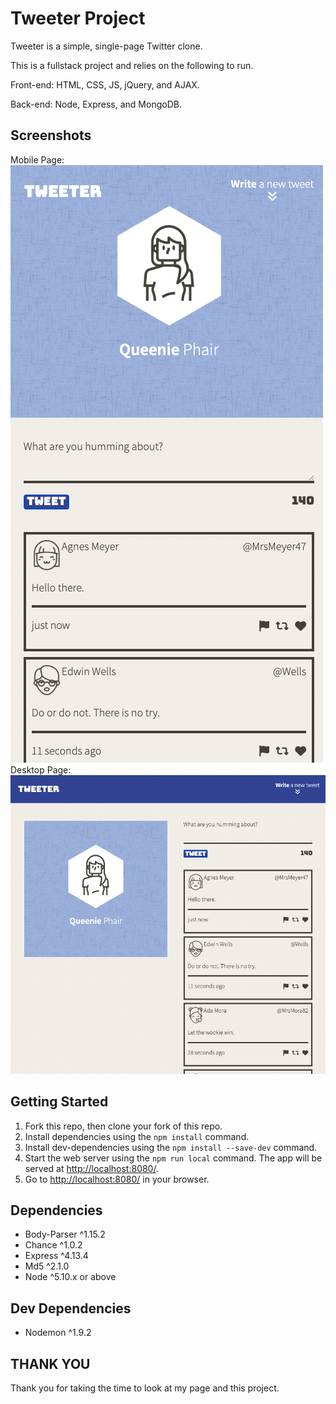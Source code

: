 # Tweeter Project

Tweeter is a simple, single-page Twitter clone.

This is a fullstack project and relies on the following to run.

Front-end:
HTML, CSS, JS, jQuery, and AJAX. 

Back-end:
Node, Express, and MongoDB.

## Screenshots
Mobile Page:
!["Screenshot of the Mobile Page"](https://github.com/jmphair/tweeter/blob/master/docs/MOBILE.png?raw=true)
Desktop Page:
!["Screenshot of the Desktop Page"](https://github.com/jmphair/tweeter/blob/master/docs/DESKTOP.png?raw=true)

## Getting Started

1. Fork this repo, then clone your fork of this repo.
2. Install dependencies using the `npm install` command.
3. Install dev-dependencies using the `npm install --save-dev` command.
4. Start the web server using the `npm run local` command. The app will be served at <http://localhost:8080/>.
5. Go to <http://localhost:8080/> in your browser.

## Dependencies

- Body-Parser ^1.15.2
- Chance ^1.0.2
- Express ^4.13.4
- Md5 ^2.1.0
- Node ^5.10.x or above

## Dev Dependencies

- Nodemon ^1.9.2

## THANK YOU
Thank you for taking the time to look at my page and this project.
